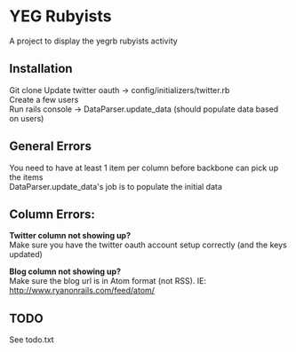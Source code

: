 YEG Rubyists
===========
A project to display the yegrb rubyists activity

Installation
--------
Git clone
Update twitter oauth -> config/initializers/twitter.rb  
Create a few users  
Run rails console -> DataParser.update_data (should populate data based on users)

General Errors
--------
You need to have at least 1 item per column before backbone can pick up the items  
DataParser.update_data's job is to populate the initial data

Column Errors:
--------
**Twitter column not showing up?**  
Make sure you have the twitter oauth account setup correctly (and the keys updated)

**Blog column not showing up?**  
Make sure the blog url is in Atom format (not RSS). IE: http://www.ryanonrails.com/feed/atom/

TODO
--------
See todo.txt